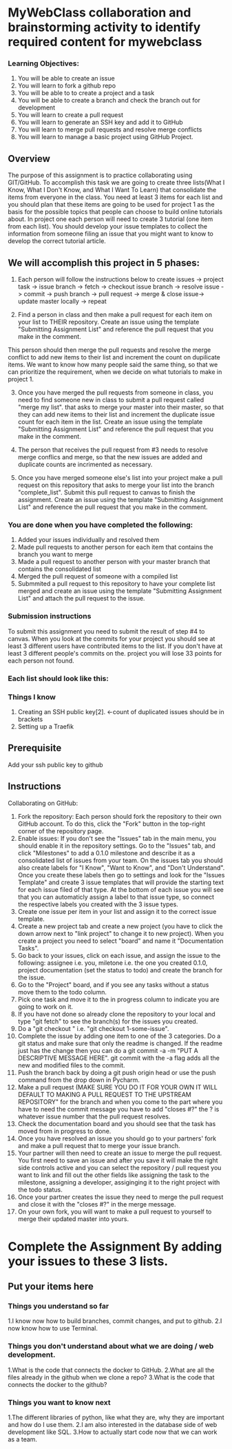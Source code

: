 # MyWebClass collaboration and brainstorming activity to identify required content for mywebclass

### Learning Objectives:

1.  You will be able to create an issue
2.  You will learn to fork a github repo
3.  You will be able to to create a project and a task
4.  You will be able to create a branch and check the branch out for development
5.  You will learn to create a pull request 
6.  You will learn to generate an SSH key and add it to GitHub
7.  You will learn to merge pull requests and resolve merge conflicts
8.  You will learn to manage a basic project using GitHub Project.

## Overview

The purpose of this assignment is to practice collaborating using GIT/GitHub.  To accomplish this task we are going to create three lists(What I Know, What I Don't Know, and What I Want To Learn) that consolidate the items from everyone in the class.  You need at least 3 items for each list and you should plan that these items are going to be used for project 1 as the basis for the possible topics that people can choose to build online tutorials about.   In project one each person will need to create 3 tutorial (one item from each list).  You should develop your issue templates to collect the information from someone filing an issue that you might want to know to develop the correct tutorial article.

## We will accomplish this project in 5 phases:

1.  Each person will follow the instructions below to create issues -> project task -> issue branch -> fetch -> checkout issue branch -> resolve issue -> commit -> push branch -> pull request -> merge & close issue-> update master locally -> repeat

2.  Find a person in class and then make a pull request for each item on your list to THEIR repository. Create an issue using the template "Submitting Assignment List" and reference the pull request that you make in the comment.

This person should then merge the pull requests and resolve the merge conflict to add new items to their list and increment the count on dupilicate items.  We want to know how many people said the same thing, so that we can prioritize the requirement, when we decide on what tutorials to make in project 1.  

3.  Once you have merged the pull requests from someone in class, you need to find someone new in class to submit a pull request called "merge my list".  that asks to merge your master into their master, so that they can add new items to their list and increment the duplicate issue count for each item in the list.  Create an issue using the template "Submitting Assignment List" and reference the pull request that you make in the comment.

4. The person that receives the pull request from #3 needs to resolve merge conflics and merge, so that the new issues are added and duplicate counts are incrimented as necessary.

5. Once you have merged someone else's list into your project make a pull request on this repository that asks to merge your list into the branch "complete_list".  Submit this pull request to canvas to finish the assignment.  Create an issue using the template "Submitting Assignment List" and reference the pull request that you make in the comment.

### You are done when you have completed the following:
 
1.  Added your issues individually and resolved them
2.  Made pull requests to another person for each item that contains the branch you want to merge 
3.  Made a pull request to another person with your master branch that contains the consolidated list 
4.  Merged the pull request of someone with a compiled list
5.  Submmited a pull request to this repository to have your complete list merged and create an issue using the template "Submitting Assignment List" and attach the pull request to the issue.

### Submission instructions

To submit this assignment you need to submit the result of step #4 to canvas.  When you look at the commits for your project you should see at least 3 different users have contributed items to the list.  If you don't have at least 3 different people's commits on the. project you will lose 33 points for each person not found.

### Each list should look like this:

### Things I know
1. Creating an SSH public key[2]. <-count of duplicated issues should be in brackets
2. Setting up a Traefik 

## Prerequisite
Add your ssh public key to github

## Instructions
Collaborating on GitHub:

1. Fork the repository: Each person should fork the repository to their own GitHub account. To do this, click the "Fork" button in the top-right corner of the repository page.
2. Enable issues: If you don't see the "Issues" tab in the main menu, you should enable it in the repository settings. Go to the "Issues" tab, and click "Milestones" to add a 0.1.0 milestone and describe it as a consolidated list of issues from your team.  On the issues tab you should also create labels for "I Know", "Want to Know", and "Don't Understand".  Once you create these labels then go to settings and look for the "Issues Template" and create 3 issue templates that will provide the starting text for each issue filed of that type.  At the bottom of each issue you will see that you can automaticly assign a label to that issue type, so connect the respective labels you created with the 3 issue types.
3. Create one issue per item in your list and assign it to the correct issue template.  
4. Create a new project tab and create a new project (you have to click the down arrow next to "link project" to change it to new project). When you create a project you need to select "board" and name it "Documentation Tasks".
5.  Go back to your issues, click on each issue, and assign the issue to the following: assignee i.e. you, miletone i.e. the one you created 0.1.0, project documentation (set the status to todo) and create the branch for the issue.
4. Go to the "Project" board, and if you see any tasks without a status move them to the todo column.  
5. Pick one task and move it to the in progress column to indicate you are going to work on it.
6. If you have not done so already clone the repository to your local and type "git fetch" to see the branch(s) for the issues you created. 
7.  Do a "git checkout <name of branch>" i.e. "git checkout 1-some-issue".
8.  Complete the issue by adding one item to one of the 3 categories.  Do a git status and make sure that only the readme is changed.  If the readme just has the change then you can do a git commit -a -m "PUT A DESCRIPTIVE MESSAGE HERE".  git commit with the -a flag adds all the new and modified files to the commit.
9. Push the branch back by doing a git push origin head or use the push command from the drop down in Pycharm.  
10.  Make a pull request (MAKE SURE YOU DO IT FOR YOUR OWN IT WILL DEFAULT TO MAKING A PULL REQUEST TO THE UPSTREAM REPOSITORY" for the branch and when you come to the part where you have to need the commit message you have to add "closes #?"  the ? is whatever issue number that the pull request resolves.
11.  Check the documentation board and you should see that the task has moved from in progress to done.
12.  Once you have resolved an issue you should go to your partners' fork and make a pull request that to merge your issue branch.  
13.  Your partner will then need to create an issue to merge the pull request.  You first need to save an issue and after you save it will make the right side controls active and you can select the repository / pull request you want to link and fill out the other fields like assigning the task to the milestone, assigning a developer, assiginging it to the right project with the todo status.
14. Once your partner creates the issue they need to merge the pull request and close it with the "closes #?" in the merge message.
15. On your own fork, you will want to make a pull request to yourself to merge their updated master into yours.


# Complete the Assignment By adding your issues to these 3 lists.

## Put your items here
### Things you understand so far
1.I know now how to build branches, commit changes, and put to github.
2.I now know how to use Terminal.
### Things you don't understand about what we are doing / web development.
1.What is the code that connects the docker to GitHub.
2.What are all the files already in the github when we clone a repo? 
3.What is the code that connects the docker to the github?
### Things you want to know next
1.The different libraries of python, like what they are, why they are important and how do I use them.
2.I am also interested in the database side of web development like SQL.
3.How to actually start code now that we can work as a team. 
